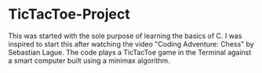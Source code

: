 # TicTacToe-Project
This was started with the sole purpose of learning the basics of C. I was inspired to start this after watching the video "Coding Adventure: Chess" by Sebastian Lague. The code plays a TicTacToe game in the Terminal against a smart computer built using a minimax algorithm.
